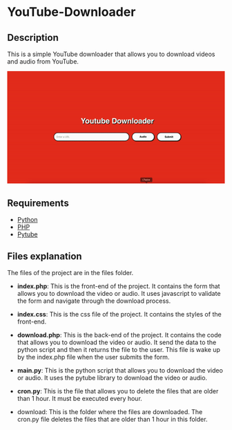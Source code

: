 # YouTube-Downloader

## Description

This is a simple YouTube downloader that allows you to download videos and audio from YouTube.

![Demo](illustartion.gif)

## Requirements

- [Python](https://www.python.org)
- [PHP](https://www.php.net)
- [Pytube](https://pytube.io/)

## Files explanation

The files of the project are in the files folder.

- **index.php**: This is the front-end of the project. It contains the form that allows you to download the video or audio. It uses javascript to validate the form and navigate through the download process.

- **index.css**: This is the css file of the project. It contains the styles of the front-end.

- **download.php**: This is the back-end of the project. It contains the code that allows you to download the video or audio. It send the data to the python script and then it returns the file to the user. This file is wake up by the index.php file when the user submits the form.

- **main.py**: This is the python script that allows you to download the video or audio. It uses the pytube library to download the video or audio.

- **cron.py**: This is the file that allows you to delete the files that are older than 1 hour. It must be executed every hour.

- download: This is the folder where the files are downloaded. The cron.py file deletes the files that are older than 1 hour in this folder.


